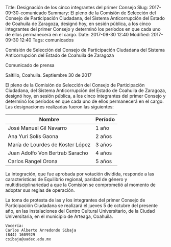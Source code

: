 Title: Designación de los cinco integrantes del primer Consejo
Slug: 2017-09-30-comunicado
Summary: El pleno de la Comisión de Selección del Consejo de Participación Ciudadana, del Sistema Anticorrupción del Estado de Coahuila de Zaragoza, designó hoy, en sesión pública, a los cinco integrantes del primer Consejo y determinó los períodos en que cada uno de ellos permanecerá en el cargo.
Date: 2017-09-30 12:40
Modified: 2017-09-30 12:40
Tags: comunicados


Comisión de Selección del Consejo de Participación Ciudadana del Sistema Anticorrupción del Estado de Coahuila de Zaragoza

Comunicado de prensa

Saltillo, Coahuila. Septiembre 30 de 2017

El pleno de la Comisión de Selección del Consejo de Participación Ciudadana, del Sistema Anticorrupción del Estado de Coahuila de Zaragoza, designó hoy, en sesión pública, a los cinco integrantes del primer Consejo y determinó los períodos en que cada uno de ellos permanecerá en el cargo. Las designaciones realizadas fueron las siguientes:

Nombre                           | Período
---------------------------------|---------
José Manuel Gil Navarro          | 1 año
Ana Yuri Solís Gaona             | 2 años
María de Lourdes de Koster López | 3 años
Juan Adolfo Von Bertrab Saracho  | 4 años
Carlos Rangel Orona              | 5 años

La integración, que fue aprobada por votación dividida, responde a las características de Equilibrio regional, paridad de género y multidisciplinariedad a que la Comisión se comprometió al momento de adoptar sus reglas de operación.

La toma de protesta de las y los integrantes del primer Consejo de Participación Ciudadana se realizará el jueves 5 de octubre del presente año, en las instalaciones del Centro Cultural Universitario, de la Ciudad Universitaria, en el municipio de Arteaga, Coahuila.

    Vocería:
    Carlos Alberto Arredondo Sibaja
    (844) 1609929
    csibaja@uadec.edu.mx
